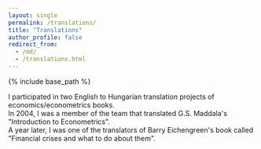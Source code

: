 ```yaml
---
layout: single
permalink: /translations/
title: "Translations"
author_profile: false
redirect_from:
  - /md/
  - /translations.html
---
```


{% include base_path %}


I participated in two English to Hungarian translation projects of economics/econometrics books.    
In 2004, I was a member of the team that translated G.S. Maddala's "Introduction to Econometrics".  
A year later, I was one of the translators of Barry Eichengreen's book called "Financial crises and what to do about them".  
